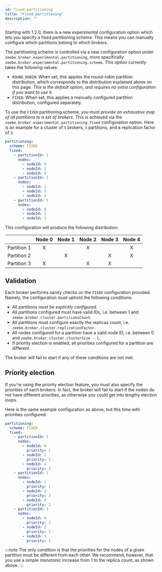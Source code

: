 ```yaml
---
id: fixed-partitioning
title: "Fixed partitioning"
description: ""
---
```


Starting with 1.2.0, there is a new experimental configuration option which lets you specify a fixed partitioning scheme.
This means you can manually configure which partitions belong to which brokers.

The partitioning scheme is controlled via a new configuration option under `zeebe.broker.experimental.partitioning`,
more specifically `zeebe.broker.experimental.partitioning.scheme`. This option currently takes the following values:

- `ROUND_ROBIN`: When set, this applies the round-robin partition distribution, which corresponds to the distribution explained above on this page. _This is the default option, and requires no extra configuration if you want to use it._
- `FIXED`: When set, this applies a manually configured partition distribution, configured separately.

To use the `FIXED` partitioning scheme, _you must provide an exhaustive map of all partitions to a set of brokers_. This is achieved via the `zeebe.broker.experimental.partitioning.fixed` configuration option. Here is an example for a cluster of `5` brokers, `3` partitions, and a replication factor of `3`.

```yaml
partitioning:
  scheme: FIXED
  fixed:
    - partitionId: 1
      nodes:
        - nodeId: 0
        - nodeId: 2
        - nodeId: 4
    - partitionId: 2
      nodes:
        - nodeId: 1
        - nodeId: 3
        - nodeId: 4
    - partitionId: 3
      nodes:
        - nodeId: 0
        - nodeId: 2
        - nodeId: 3
```

This configuration will produce the following distribution:

|             | Node 0 | Node 1 | Node 2 | Node 3 | Node 4 |
|------------:|:------:|:------:|:------:|:------:|:------:|
| Partition 1 |   X    |        |   X    |        |   X    |
| Partition 2 |        |   X    |        |   X    |   X    |
| Partition 3 |   X    |        |   X    |   X    |        |

## Validation

Each broker performs sanity checks on the `FIXED` configuration provided. Namely, the configuration must uphold the following conditions:

- All partitions _must be explicitly configured_.
- All partitions configured must have valid IDs, i.e. between 1 and `zeebe.broker.cluster.partitionsCount`.
- All partitions must configure exactly the replicas count, i.e. `zeebe.broker.cluster.replicationFactor`.
- All nodes configured for a partition have a valid node ID, i.e. between 0 and `zeebe.broker.cluster.clusterSize - 1`.
- If priority election is enabled, all priorities configured for a partition are different.

The broker will fail to start if any of these conditions are not met.

## Priority election

If you're using the priority election feature, you must also specify the priorities of each brokers. In fact, the broker will fail to start if the nodes do not have different priorities, as otherwise you could get into lengthy election loops.

Here is the same example configuration as above, but this time with priorities configured:

```yaml
partitioning:
  scheme: FIXED
  fixed:
    - partitionId: 1
      nodes:
        - nodeId: 0
          priority: 1
        - nodeId: 2
          priority: 2
        - nodeId: 4
          priority: 3
    - partitionId: 2
      nodes:
        - nodeId: 1
          priority: 1
        - nodeId: 3
          priority: 3
        - nodeId: 4
          priority: 2
    - partitionId: 3
      nodes:
        - nodeId: 0
          priority: 3
        - nodeId: 2
          priority: 2
        - nodeId: 3
          priority: 1
```

:::note
The only condition is that the priorities for the nodes of a given partition must be different from each other. We recommend, however, that you use a simple monotonic increase from 1 to the replica count, as shown above.
:::
